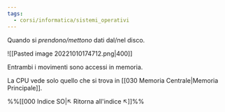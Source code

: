 ```yaml
---
tags:
  - corsi/informatica/sistemi_operativi
---
```

Quando si *prendono/mettono* dati dal/nel disco.

![[Pasted image 20221010174712.png|400]]

Entrambi i movimenti sono accessi in memoria.

La CPU vede solo quello che si trova in [[030 Memoria Centrale|Memoria Principale]].

%%[[000 Indice SO|↖ Ritorna all'indice ↖]]%%
